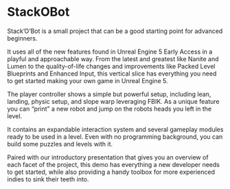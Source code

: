 # StackOBot
Stack’O’Bot is a small project that can be a good starting point for advanced beginners.

It uses all of the new features found in Unreal Engine 5 Early Access in a playful and approachable way. From the latest and greatest like Nanite and Lumen to the quality-of-life changes and improvements like Packed Level Blueprints and Enhanced Input, this vertical slice has everything you need to get started making your own game in Unreal Engine 5.

The player controller shows a simple but powerful setup, including lean, landing, physic setup, and slope warp leveraging FBIK. As a unique feature you can “print” a new robot and jump on the robots heads you left in the level.

It contains an expandable interaction system and several gameplay modules ready to be used in a level. Even with no programming background, you can build some puzzles and levels with it.

Paired with our introductory presentation that gives you an overview of each facet of the project, this demo has everything a new developer needs to get started, while also providing a handy toolbox for more experienced indies to sink their teeth into.
